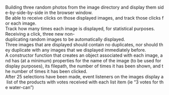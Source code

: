 Building three random photos from the image directory and display them side-by-side-by-side in the browser window.
Be able to receive clicks on those displayed images, and track those clicks for each image. 
Track how many times each image is displayed, for statistical purposes.
Receiving a click, three new non-duplicating random images to be automatically displayed.
Three images that are displayed should contain no duplicates, nor should they duplicate with any images that we displayed immediately before.
A constructor function that creates an object associated with each image, and has (at a minimum) properties for the name of the image (to be used for display purposes), its filepath, the number of times it has been shown, and the number of times it has been clicked.
After 25 selections have been made, event listeners on the images display a list of the products with votes received with each list item (ie “3 votes for the water-can”)

